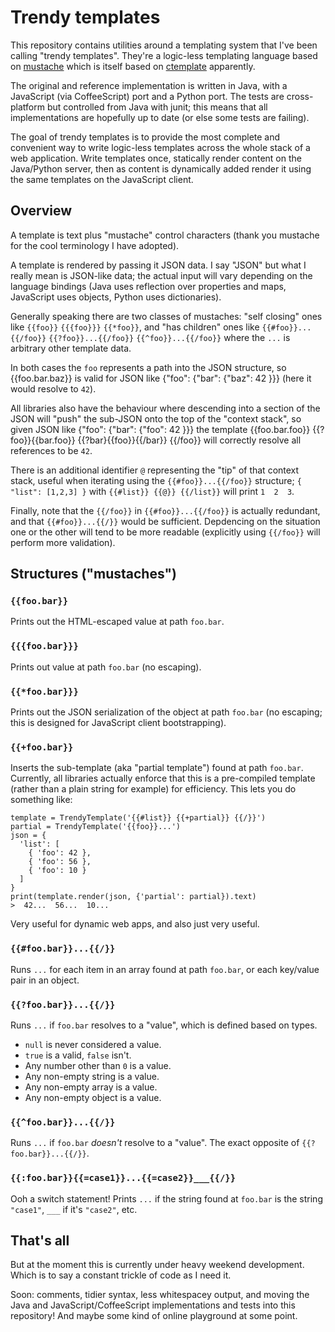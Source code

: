 # Trendy templates

This repository contains utilities around a templating system that I've been calling "trendy templates". They're a logic-less templating language based on [mustache](http://mustache.github.com/) which is itself based on [ctemplate](http://code.google.com/p/ctemplate) apparently.

The original and reference implementation is written in Java, with a JavaScript (via CoffeeScript) port and a Python port. The tests are cross-platform but controlled from Java with junit; this means that all implementations are hopefully up to date (or else some tests are failing).

The goal of trendy templates is to provide the most complete and convenient way to write logic-less templates across the whole stack of a web application. Write templates once, statically render content on the Java/Python server, then as content is dynamically added render it using the same templates on the JavaScript client.

## Overview

A template is text plus "mustache" control characters (thank you mustache for the cool terminology I have adopted).

A template is rendered by passing it JSON data. I say "JSON" but what I really mean is JSON-like data; the actual input will vary depending on the language bindings (Java uses reflection over properties and maps, JavaScript uses objects, Python uses dictionaries).

Generally speaking there are two classes of mustaches: "self closing" ones like `{{foo}}` `{{{foo}}}` `{{*foo}}`, and "has children" ones like `{{#foo}}...{{/foo}}` `{{?foo}}...{{/foo}}` `{{^foo}}...{{/foo}}` where the `...` is arbitrary other template data.

In both cases the `foo` represents a path into the JSON structure, so
    {{foo.bar.baz}}
is valid for JSON like
    {"foo": {"bar": {"baz": 42 }}}
(here it would resolve to `42`).

All libraries also have the behaviour where descending into a section of the JSON will "push" the sub-JSON onto the top of the "context stack", so given JSON like
    {"foo": {"bar": {"foo": 42 }}}
the template
    {{foo.bar.foo}} {{?foo}}{{bar.foo}} {{?bar}{{foo}}{{/bar}} {{/foo}}
will correctly resolve all references to be `42`.

There is an additional identifier `@` representing the "tip" of that context stack, useful when iterating using the `{{#foo}}...{{/foo}}` structure; `{ "list": [1,2,3] }` with `{{#list}} {{@}} {{/list}}` will print ` 1  2  3 `.

Finally, note that the `{{/foo}}` in `{{#foo}}...{{/foo}}` is actually redundant, and that `{{#foo}}...{{/}}` would be sufficient. Depdencing on the situation one or the other will tend to be more readable (explicitly using `{{/foo}}` will perform more validation).

## Structures ("mustaches")

### `{{foo.bar}}`

Prints out the HTML-escaped value at path `foo.bar`.

### `{{{foo.bar}}}`

Prints out value at path `foo.bar` (no escaping).

### `{{*foo.bar}}}`

Prints out the JSON serialization of the object at path `foo.bar` (no escaping; this is designed for JavaScript client bootstrapping).

### `{{+foo.bar}}`

Inserts the sub-template (aka "partial template") found at path `foo.bar`. Currently, all libraries actually enforce that this is a pre-compiled template (rather than a plain string for example) for efficiency. This lets you do something like:

    template = TrendyTemplate('{{#list}} {{+partial}} {{/}}')
    partial = TrendyTemplate('{{foo}}...')
    json = {
      'list': [
        { 'foo': 42 },
        { 'foo': 56 },
        { 'foo': 10 }
      ]
    }
    print(template.render(json, {'partial': partial}).text)
    >  42...  56...  10...

Very useful for dynamic web apps, and also just very useful.

### `{{#foo.bar}}...{{/}}`

Runs `...` for each item in an array found at path `foo.bar`, or each key/value pair in an object.

### `{{?foo.bar}}...{{/}}`

Runs `...` if `foo.bar` resolves to a "value", which is defined based on types.

* `null` is never considered a value.
* `true` is a valid, `false` isn't.
* Any number other than `0` is a value.
* Any non-empty string is a value.
* Any non-empty array is a value.
* Any non-empty object is a value.

### `{{^foo.bar}}...{{/}}`

Runs `...` if `foo.bar` _doesn't_ resolve to a "value". The exact opposite of `{{?foo.bar}}...{{/}}`.

### `{{:foo.bar}}{{=case1}}...{{=case2}}___{{/}}`

Ooh a switch statement! Prints `...` if the string found at `foo.bar` is the string `"case1"`, `___` if it's `"case2"`, etc.

## That's all

But at the moment this is currently under heavy weekend development. Which is to say a constant trickle of code as I need it.

Soon: comments, tidier syntax, less whitespacey output, and moving the Java and JavaScript/CoffeeScript implementations and tests into this repository! And maybe some kind of online playground at some point.
